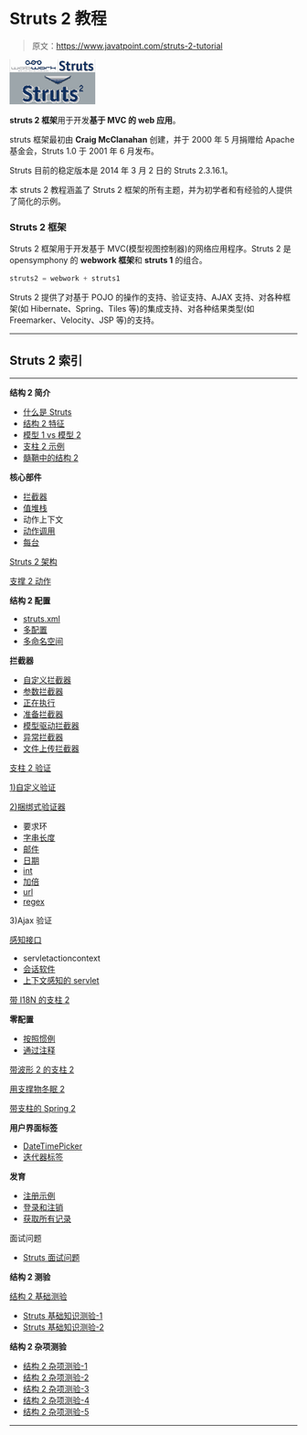 # Struts 2 教程

> 原文：<https://www.javatpoint.com/struts-2-tutorial>

![struts 2 framework](img/5511d4e693c9af4a65ea65d2d3319748.png)

**struts 2 框架**用于开发**基于 MVC 的 web 应用**。

struts 框架最初由 **Craig McClanahan** 创建，并于 2000 年 5 月捐赠给 Apache 基金会，Struts 1.0 于 2001 年 6 月发布。

Struts 目前的稳定版本是 2014 年 3 月 2 日的 Struts 2.3.16.1。

本 struts 2 教程涵盖了 Struts 2 框架的所有主题，并为初学者和有经验的人提供了简化的示例。

### Struts 2 框架

Struts 2 框架用于开发基于 MVC(模型视图控制器)的网络应用程序。Struts 2 是 opensymphony 的 **webwork 框架**和 **struts 1** 的组合。

```java
struts2 = webwork + struts1

```

Struts 2 提供了对基于 POJO 的操作的支持、验证支持、AJAX 支持、对各种框架(如 Hibernate、Spring、Tiles 等)的集成支持、对各种结果类型(如 Freemarker、Velocity、JSP 等)的支持。

* * *

## Struts 2 索引

* * *

**结构 2 简介**

*   [什么是 Struts](struts-2-tutorial)
*   [结构 2 特征](struts-2-features-tutorial)
*   [模型 1 vs 模型 2](model-1-and-model-2-mvc-architecture)
*   [支柱 2 示例](steps-to-create-struts-2-application-example)
*   [髓鞘中的结构 2](example-to-create-struts-2-application-in-myeclipse)

**核心部件**

*   [拦截器](struts-2-interceptors-tutorial)
*   [值堆栈](struts-2-ValueStack-tutorial)
*   动作上下文
*   [动作调用](struts-2-ActionInvocation-tutorial)
*   [每台](struts-2-OGNL-tutorial)

[Struts 2 架构](struts-2-architecture-and-flow)

[支撑 2 动作](struts-2-action)

**结构 2 配置**

*   [struts.xml](struts-2-configuration-file)
*   [多配置](struts-2-tutorial-multiple-configuration-file-example)
*   [多命名空间](struts-2-tutorial-multiple-namespace-example)

**拦截器**

*   [自定义拦截器](struts-2-custom-interceptor-example-tutorial)
*   [参数拦截器](struts-2-params-interceptor-example)
*   [正在执行](struts-2-execandwait-interceptor-example)
*   [准备拦截器](struts-2-prepare-interceptor-example)
*   [模型驱动拦截器](struts-2-modeldriven-interceptor-example)
*   [异常拦截器](struts-2-exception-handling-exception-interceptor)
*   [文件上传拦截器](struts-2-file-upload-example)

[支柱 2 验证](struts-2-validation-tutorial)

[1)自定义验证](struts-2-custom-validation-workflow-interceptor)

[2)捆绑式验证器](struts-2-validation-by-bundled-validators)

*   要求环
*   [字串长度](struts-2-string-length-validation-example)
*   [邮件](struts-2-email-validation-example)
*   [日期](struts-2-date-validation-example)
*   [int](struts-2-int-validation-example)
*   [加倍](struts-2-double-validation-example)
*   [url](struts-2-url-validation-example)
*   [regex](struts-2-regex-validation-example)

3)Ajax 验证

[感知接口](struts-2-aware-interfaces-tutorial)

*   servletactioncontext
*   [会话软件](struts-2-SessionAware-interface-example)
*   [上下文感知的 servlet](struts-2-ServletContextAware-interface-example)

[带 I18N 的支柱 2](struts-2-with-i18n-example-tutorial)

**零配置**

*   [按照惯例](struts-2-zero-configuration-by-convention-example-tutorial)
*   [通过注释](struts-2-annotations-example)

[带波形 2 的支柱 2](struts-2-tiles-framework-integration-tutorial-example)

[用支撑物冬眠 2](hibernate-and-struts-integration)

[带支柱的 Spring 2](spring-and-struts2-integration)

**用户界面标签**

*   [DateTimePicker](struts-2-datetimepicker-example)
*   [迭代器标签](struts-2-iterator-tag-example)

**发育**

*   [注册示例](struts-2-registration-form-example)
*   [登录和注销](struts-2-login-and-logout-example)
*   [获取所有记录](struts-2-fetching-all-records-of-a-table)

面试问题

*   [Struts 面试问题](struts-interview-questions)

**结构 2 测验**

[结构 2 基础测验](struts-quiz)

*   [Struts 基础知识测验-1](directload.jsp?val=191)
*   [Struts 基础知识测验-2](directload.jsp?val=192)

**结构 2 杂项测验**

*   [结构 2 杂项测验-1](directload.jsp?val=193)
*   [结构 2 杂项测验-2](directload.jsp?val=194)
*   [结构 2 杂项测验-3](directload.jsp?val=195)
*   [结构 2 杂项测验-4](directload.jsp?val=196)
*   [结构 2 杂项测验-5](directload.jsp?val=197)

* * *